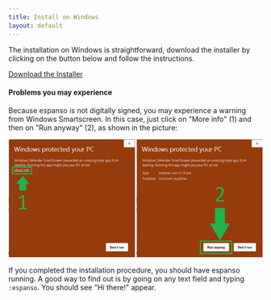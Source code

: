 ```yaml
---
title: Install on Windows
layout: default
---
```

The installation on Windows is straightforward, download the installer by
clicking on the button below and follow the instructions.

<div class="text-center">
<a class="btn btn-lg mybtn" href="https://github.com/federico-terzi/espanso/releases/latest/download/espanso-win-installer.exe" role="button">Download the Installer</a>
</div>

#### Problems you may experience

Because espanso is not digitally signed, you may experience a warning from
Windows Smartscreen. In this case, just click on "More info" (1) and then
on "Run anyway" (2), as shown in the picture:

![Windows Smartscreen](/assets/images/windows-smartscreen.png)

If you completed the installation procedure, you should have espanso running.
A good way to find out is by going on any text field and typing `:espanso`. 
You should see "Hi there!" appear.